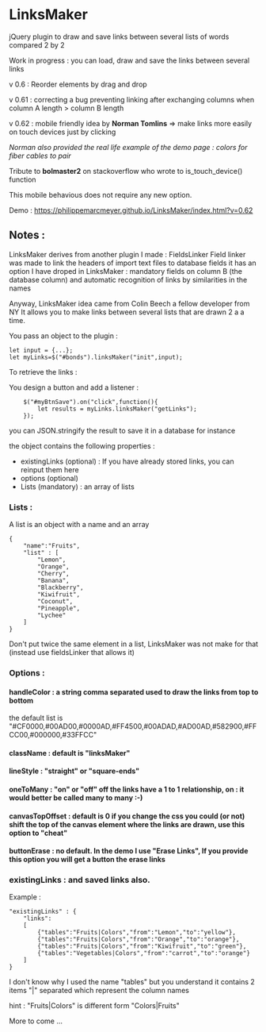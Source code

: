 # LinksMaker
jQuery plugin to draw and save links between several lists of words compared 2 by 2

Work in progress : you can load, draw and save the links between several links

v 0.6 : Reorder elements by drag and drop


v 0.61 : correcting a bug preventing linking after exchanging columns when column A length > column B length
	
	
v 0.62 : mobile friendly idea by **Norman Tomlins** => make links more easily on touch devices just by clicking 

*Norman also provided the real life example of the demo page : colors for fiber cables to pair*

Tribute to **bolmaster2** on stackoverflow who wrote to is_touch_device() function 

This mobile behavious does not require any new option.


Demo : https://philippemarcmeyer.github.io/LinksMaker/index.html?v=0.62

## Notes :

LinksMaker derives from another plugin I made : FieldsLinker
Field linker was made to link the headers of import text files to database fields
it has an option I have droped in LinksMaker : mandatory fields on column B (the database column)
and automatic recognition of links by similarities in the names

Anyway, LinksMaker idea came from Colin Beech a fellow developer from NY
It allows you to make links between several lists that are drawn 2 a a time.

You pass an object to the plugin : 

```
let input = {...};
let myLinks=$("#bonds").linksMaker("init",input);
```

To retrieve the links :

You design a button and add a listener :

```
	$("#myBtnSave").on("click",function(){
		let results = myLinks.linksMaker("getLinks");
	});
```
you can JSON.stringify the result to save it in a database for instance

the object contains the following properties :

* existingLinks (optional) : If you have already stored links, you can reinput them here
* options (optional)
* Lists (mandatory) : an array of lists

### Lists :
A list is an object with a name and an array

```
{
	"name":"Fruits",
	"list" : [
		"Lemon",
		"Orange",
		"Cherry",
		"Banana",
		"Blackberry",
		"Kiwifruit",
		"Coconut",
		"Pineapple",
		"Lychee"
	]
}
```
Don't put twice the same element in a list, LinksMaker was not make for that (instead use fieldsLinker that allows it)

### Options :

#### handleColor : a string comma separated used to draw the links from top to bottom

the default list is "#CF0000,#00AD00,#0000AD,#FF4500,#00ADAD,#AD00AD,#582900,#FFCC00,#000000,#33FFCC"

#### className : default is "linksMaker"

#### lineStyle : "straight" or "square-ends"

#### oneToMany : "on" or "off" off the links have a 1 to 1 relationship, on : it would better be called many to many :-)

#### canvasTopOffset : default is 0 if you change the css you could (or not) shift the top of the canvas element where the links are drawn, use this option to "cheat"

#### buttonErase : no default. In the demo I use "Erase Links", If you provide this option you will get a button the erase links


### existingLinks : and saved links also.

Example :

```
"existingLinks" : {
	"links":
	[
		{"tables":"Fruits|Colors","from":"Lemon","to":"yellow"},
		{"tables":"Fruits|Colors","from":"Orange","to":"orange"},
		{"tables":"Fruits|Colors","from":"Kiwifruit","to":"green"},
		{"tables":"Vegetables|Colors","from":"carrot","to":"orange"}
	]
}
```

I don't know why I used the name "tables" but you understand it contains 2 items "|" separated which represent the column names

hint : "Fruits|Colors" is different form "Colors|Fruits"

More to come ...
